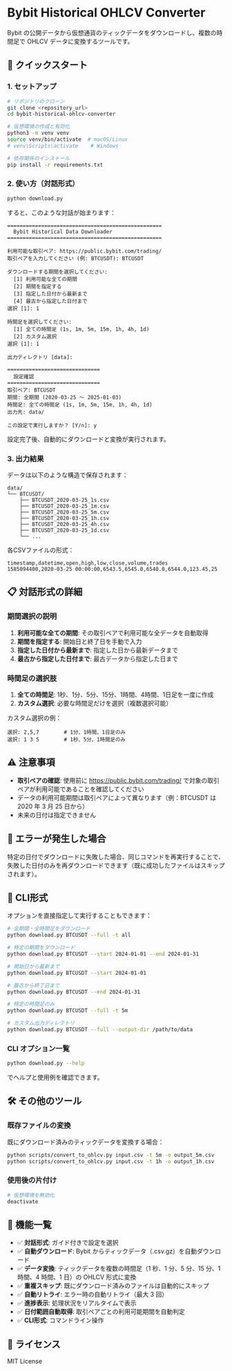 # Bybit Historical OHLCV Converter

Bybit の公開データから仮想通貨のティックデータをダウンロードし、複数の時間足で OHLCV データに変換するツールです。

## 🚀 クイックスタート

### 1. セットアップ

```bash
# リポジトリのクローン
git clone <repository_url>
cd bybit-historical-ohlcv-converter

# 仮想環境の作成と有効化
python3 -m venv venv
source venv/bin/activate  # macOS/Linux
# venv\Scripts\activate    # Windows

# 依存関係のインストール
pip install -r requirements.txt
```

### 2. 使い方（対話形式）

```bash
python download.py
```

すると、このような対話が始まります：

```
==================================================
  Bybit Historical Data Downloader
==================================================

利用可能な取引ペア: https://public.bybit.com/trading/
取引ペアを入力してください (例: BTCUSDT): BTCUSDT

ダウンロードする期間を選択してください:
  [1] 利用可能な全ての期間
  [2] 期間を指定する
  [3] 指定した日付から最新まで
  [4] 最古から指定した日付まで
選択 [1]: 1

時間足を選択してください:
  [1] 全ての時間足 (1s, 1m, 5m, 15m, 1h, 4h, 1d)
  [2] カスタム選択
選択 [1]: 1

出力ディレクトリ [data]: 

==============================
  設定確認
==============================
取引ペア: BTCUSDT
期間: 全期間 (2020-03-25 ～ 2025-01-03)
時間足: 全ての時間足 (1s, 1m, 5m, 15m, 1h, 4h, 1d)
出力先: data/

この設定で実行しますか？ [Y/n]: y
```

設定完了後、自動的にダウンロードと変換が実行されます。

### 3. 出力結果

データは以下のような構造で保存されます：

```
data/
└── BTCUSDT/
    ├── BTCUSDT_2020-03-25_1s.csv
    ├── BTCUSDT_2020-03-25_1m.csv
    ├── BTCUSDT_2020-03-25_5m.csv
    ├── BTCUSDT_2020-03-25_1h.csv
    ├── BTCUSDT_2020-03-25_4h.csv
    ├── BTCUSDT_2020-03-25_1d.csv
    └── ...
```

各CSVファイルの形式：
```csv
timestamp,datetime,open,high,low,close,volume,trades
1585094400,2020-03-25 00:00:00,6543.5,6545.0,6540.0,6544.0,123.45,25
```

## 📋 対話形式の詳細

### 期間選択の説明

1. **利用可能な全ての期間**: その取引ペアで利用可能な全データを自動取得
2. **期間を指定する**: 開始日と終了日を手動で入力
3. **指定した日付から最新まで**: 指定した日から最新データまで
4. **最古から指定した日付まで**: 最古データから指定した日まで

### 時間足の選択肢

1. **全ての時間足**: 1秒、1分、5分、15分、1時間、4時間、1日足を一度に作成
2. **カスタム選択**: 必要な時間足だけを選択（複数選択可能）

カスタム選択の例：
```
選択: 2,5,7        # 1分、1時間、1日足のみ
選択: 1 3 5        # 1秒、5分、1時間足のみ
```

## ⚠️ 注意事項

- **取引ペアの確認**: 使用前に https://public.bybit.com/trading/ で対象の取引ペアが利用可能であることを確認してください
- データの利用可能期間は取引ペアによって異なります（例：BTCUSDT は 2020 年 3 月 25 日から）
- 未来の日付は指定できません

## 🔧 エラーが発生した場合

特定の日付でダウンロードに失敗した場合、同じコマンドを再実行することで、失敗した日付のみを再ダウンロードできます（既に成功したファイルはスキップされます）。

## 🔨 CLI形式

オプションを直接指定して実行することもできます：

```bash
# 全期間・全時間足をダウンロード
python download.py BTCUSDT --full -t all

# 特定の期間をダウンロード
python download.py BTCUSDT --start 2024-01-01 --end 2024-01-31

# 開始日から最新まで
python download.py BTCUSDT --start 2024-01-01

# 最古から終了日まで
python download.py BTCUSDT --end 2024-01-31

# 特定の時間足のみ
python download.py BTCUSDT --full -t 5m

# カスタム出力ディレクトリ
python download.py BTCUSDT --full --output-dir /path/to/data
```

### CLI オプション一覧

```bash
python download.py --help
```

でヘルプと使用例を確認できます。

## 🛠️ その他のツール

### 既存ファイルの変換

既にダウンロード済みのティックデータを変換する場合：

```bash
python scripts/convert_to_ohlcv.py input.csv -t 5m -o output_5m.csv
python scripts/convert_to_ohlcv.py input.csv -t 1h -o output_1h.csv
```

### 使用後の片付け

```bash
# 仮想環境を無効化
deactivate
```

## 📝 機能一覧

- ✅ **対話形式**: ガイド付きで設定を選択
- ✅ **自動ダウンロード**: Bybit からティックデータ（.csv.gz）を自動ダウンロード
- ✅ **データ変換**: ティックデータを複数の時間足（1 秒、1 分、5 分、15 分、1 時間、4 時間、1 日）の OHLCV 形式に変換
- ✅ **重複スキップ**: 既にダウンロード済みのファイルは自動的にスキップ
- ✅ **自動リトライ**: エラー時の自動リトライ（最大 3 回）
- ✅ **進捗表示**: 処理状況をリアルタイムで表示
- ✅ **日付範囲自動取得**: 取引ペアごとの利用可能期間を自動判定
- ✅ **CLI形式**: コマンドライン操作

## 📄 ライセンス

MIT License
